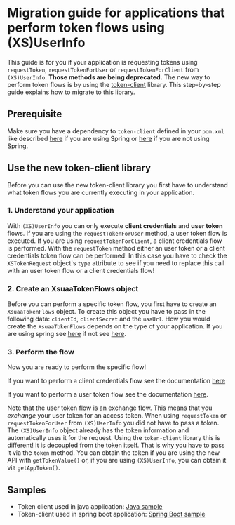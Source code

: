 # Migration guide for applications that perform token flows using (XS)UserInfo

This guide is for you if your application is requesting tokens using `requestToken`, `requestTokenForUser` or
`requestTokenForClient` from `(XS)UserInfo`. **Those methods are being deprecated.** The new way to perform token flows is
by using the [token-client](/token-client) library. This step-by-step guide explains how to migrate to this library.


## Prerequisite

Make sure you have a dependency to `token-client` defined in your `pom.xml` like described
[here](/token-client#configuration-for-javaspring-applications) if you are using Spring or
[here](/token-client#configuration-for-java-applications) if you are not using Spring.

## Use the new token-client library

Before you can use the new token-client library you first have to understand what token flows you
are currently executing in your application.

### 1. Understand your application

With `(XS)UserInfo` you can only execute **client credentials** and **user token** flows.  If you
are using the `requestTokenForUser` method, a user token flow is executed.  If you are using
`requestTokenForClient`, a client credentials flow is performed.  With the `requestToken` method
either an user token or a client credentials token flow can be performed! In this case you have to
check the `XSTokenRequest` object's `type` attribute to see if you need to replace this call with an
user token flow or a client credentials flow!


### 2. Create an XsuaaTokenFlows object

Before you can perform a specific token flow, you first have to create an `XsuaaTokenFlows` object.
To create this object you have to pass in the following data: `clientId`, `clientSecret` and
the `uaaUrl`. How you would create the `XsuaaTokenFlows` depends on the type of your application.
If you are using spring see [here](/token-client#initialization-1) if not see [here](/token-client#initialization).


### 3. Perform the flow

Now you are ready to perform the specific flow!

If you want to perform a client credentials flow  see the documentation [here](/token-client#client-credentials-token-flow)

If you want to perform a user token flow see the documentation [here](/token-client#user-token-flow).

Note that the user token flow is an exchange flow. This means that you *exchange* your user token
for an access token.  When using `requestToken` or `requestTokenForUser` from `(XS)UserInfo` you did
not have to pass a token. The `(XS)UserInfo` object already has the token information and
automatically uses it for the request. Using the `token-client` library this is different! It is
decoupled from the token itself. That is why you have to pass it via the `token` method. You can
obtain the token if you are using the new API with `getTokenValue()` or, if you are using
`(XS)UserInfo`, you can obtain it via `getAppToken()`.

## Samples
- Token client used in java application: [Java sample](/samples/java-tokenclient-usage)
- Token-client used in spring boot application: [Spring Boot sample](/samples/spring-security-xsuaa-usage)
